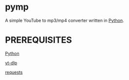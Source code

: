 # pymp
A simple YouTube to mp3/mp4 converter written in [Python](https://www.python.org/).

# PREREQUISITES
[Python](https://www.python.org/)

[yt-dlp](https://github.com/yt-dlp/yt-dlp/)

[requests](https://pypi.org/project/requests/)